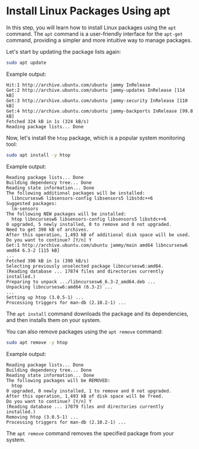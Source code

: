 # Install Linux Packages Using apt

In this step, you will learn how to install Linux packages using the `apt` command. The `apt` command is a user-friendly interface for the `apt-get` command, providing a simpler and more intuitive way to manage packages.

Let's start by updating the package lists again:

```bash
sudo apt update
```

Example output:

```
Hit:1 http://archive.ubuntu.com/ubuntu jammy InRelease
Get:2 http://archive.ubuntu.com/ubuntu jammy-updates InRelease [114 kB]
Get:3 http://archive.ubuntu.com/ubuntu jammy-security InRelease [110 kB]
Get:4 http://archive.ubuntu.com/ubuntu jammy-backports InRelease [99.8 kB]
Fetched 324 kB in 1s (324 kB/s)
Reading package lists... Done
```

Now, let's install the `htop` package, which is a popular system monitoring tool:

```bash
sudo apt install -y htop
```

Example output:

```
Reading package lists... Done
Building dependency tree... Done
Reading state information... Done
The following additional packages will be installed:
  libncursesw6 libsensors-config libsensors5 libstdc++6
Suggested packages:
  lm-sensors
The following NEW packages will be installed:
  htop libncursesw6 libsensors-config libsensors5 libstdc++6
0 upgraded, 5 newly installed, 0 to remove and 0 not upgraded.
Need to get 390 kB of archives.
After this operation, 1,493 kB of additional disk space will be used.
Do you want to continue? [Y/n] Y
Get:1 http://archive.ubuntu.com/ubuntu jammy/main amd64 libncursesw6 amd64 6.3-2 [115 kB]
...
Fetched 390 kB in 1s (390 kB/s)
Selecting previously unselected package libncursesw6:amd64.
(Reading database ... 17874 files and directories currently installed.)
Preparing to unpack .../libncursesw6_6.3-2_amd64.deb ...
Unpacking libncursesw6:amd64 (6.3-2) ...
...
Setting up htop (3.0.5-1) ...
Processing triggers for man-db (2.10.2-1) ...
```

The `apt install` command downloads the package and its dependencies, and then installs them on your system.

You can also remove packages using the `apt remove` command:

```bash
sudo apt remove -y htop
```

Example output:

```
Reading package lists... Done
Building dependency tree... Done
Reading state information... Done
The following packages will be REMOVED:
  htop
0 upgraded, 0 newly installed, 1 to remove and 0 not upgraded.
After this operation, 1,493 kB of disk space will be freed.
Do you want to continue? [Y/n] Y
(Reading database ... 17879 files and directories currently installed.)
Removing htop (3.0.5-1) ...
Processing triggers for man-db (2.10.2-1) ...
```

The `apt remove` command removes the specified package from your system.
